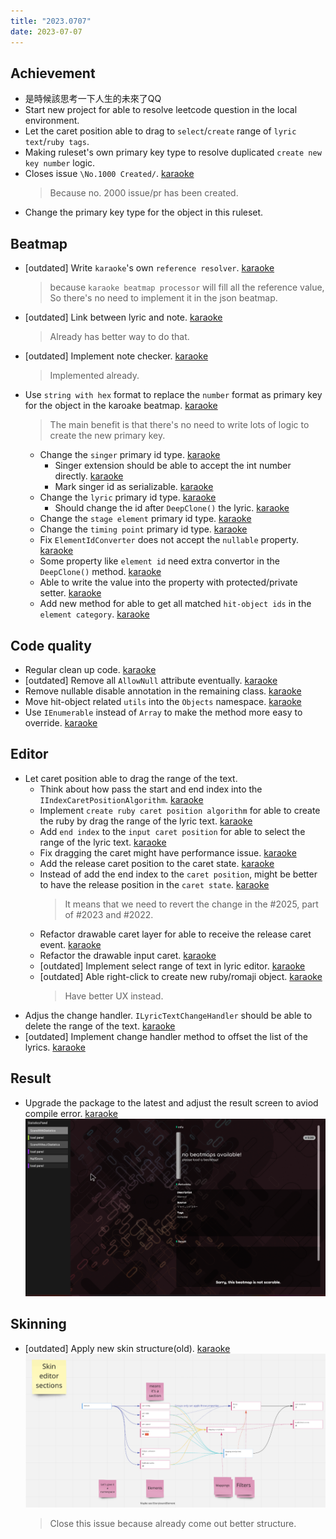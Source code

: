 ```yaml
---
title: "2023.0707"
date: 2023-07-07
---
```


## Achievement

- 是時候該思考一下人生的未來了QQ
- Start new project for able to resolve leetcode question in the local environment.
- Let the caret position able to drag to `select`/`create` range of `lyric text`/`ruby tags`.
- Making ruleset's own primary key type to resolve duplicated `create new key number` logic.
- Closes issue `\No.1000 Created/`. [karaoke](#1000@andy840119)
  > Because no. 2000 issue/pr has been created.
- Change the primary key type for the object in this ruleset.

## Beatmap

- [outdated] Write `karaoke`'s own `reference resolver`. [karaoke](#1108@andy840119)
  > because `karaoke beatmap processor` will fill all the reference value, So there's no need to implement it in the json beatmap.
- [outdated] Link between lyric and note. [karaoke](#569@andy840119)
  > Already has better way to do that.
- [outdated] Implement note checker. [karaoke](#565@andy840119)
  > Implemented already.
- Use `string with hex` format to replace the `number` format as primary key for the object in the karoake beatmap. [karaoke](#2045@andy840119)
  > The main benefit is that there's no need to write lots of logic to create the new primary key.
  - Change the `singer` primary id type. [karaoke](#2046@andy840119)
    - Singer extension should be able to accept the int number directly. [karaoke](#2047@andy840119)
    - Mark singer id as serializable. [karaoke](#2049@andy840119)
  - Change the `lyric` primary id type. [karaoke](#2055@andy840119)
    - Should change the id after `DeepClone()` the lyric. [karaoke](#2057@andy840119)
  - Change the `stage element` primary id type. [karaoke](#2061@andy840119)
  - Change the `timing point` primary id type. [karaoke](#2062@andy840119)
  - Fix `ElementIdConverter` does not accept the `nullable` property. [karaoke](#2051#2052@andy840119)
  - Some property like `element id` need extra convertor in the `DeepClone()` method. [karaoke](#2050#2053@andy840119)
  - Able to write the value into the property with protected/private setter. [karaoke](#2048@andy840119)
  - Add new method for able to get all matched `hit-object ids` in the `element category`. [karaoke](#2060@andy840119)

## Code quality

- Regular clean up code. [karaoke](#2035@andy840119)
- [outdated] Remove all `AllowNull` attribute eventually. [karaoke](#1411@andy840119)
- Remove nullable disable annotation in the remaining class. [karaoke](#2041@andy840119)
- Move hit-object related `utils` into the `Objects` namespace. [karaoke](#2042#2043@andy840119)
- Use `IEnumerable` instead of `Array` to make the method more easy to override. [karaoke](#2044@andy840119)

## Editor

- Let caret position able to drag the range of the text.
  - Think about how pass the start and end index into the `IIndexCaretPositionAlgorithm`. [karaoke](#2019@andy840119)
  - Implement `create ruby caret position algorithm` for able to create the ruby by drag the range of the lyric text. [karaoke](#2023@andy840119)
  - Add `end index` to the `input caret position` for able to select the range of the lyric text. [karaoke](#2025@andy840119)
  - Fix dragging the caret might have performance issue. [karaoke](#2029@andy840119)
  - Add the release caret position to the caret state. [karaoke](#2030@andy840119)
  - Instead of add the end index to the `caret position`, might be better to have the release position in the `caret state`. [karaoke](#2027#2030@andy840119)
    > It means that we need to revert the change in the #2025, part of #2023 and #2022.
  - Refactor drawable caret layer for able to receive the release caret event. [karaoke](#2031@andy840119)
  - Refactor the drawable input caret. [karaoke](#2032@andy840119)
  - [outdated] Implement select range of text in lyric editor. [karaoke](#321@andy840119)
  - [outdated] Able right-click to create new ruby/romaji object. [karaoke](#618@andy840119)
    > Have better UX instead.
- Adjus the change handler. `ILyricTextChangeHandler` should be able to delete the range of the text. [karaoke](#2033@andy840119)
- [outdated] Implement change handler method to offset the list of the lyrics. [karaoke](#1443@andy840119)

## Result

- Upgrade the package to the latest and adjust the result screen to aviod compile error. [karaoke](#2024@andy840119)  
  ![](res/2023-07-09-21-51-43.png)

## Skinning

- [outdated] Apply new skin structure(old). [karaoke](#1073@andy840119)  
  ![](res/2023-07-09-22-03-42.png)
  > Close this issue because already come out better structure.
